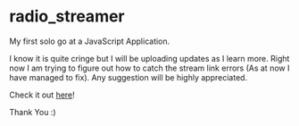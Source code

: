 # radio_streamer

My first solo go at a JavaScript Application.

I know it is quite cringe but I will be uploading updates as I learn more. Right now I am trying to figure out how to catch the stream link errors (As at now I have managed to fix). Any suggestion will be highly appreciated.

Check it out [here](https://ryankoech.github.io/radio_streamer/)!

Thank You :)
